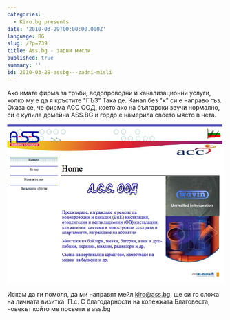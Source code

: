 ```yaml
---
categories:
  - Kiro.bg presents
date: '2010-03-29T00:00:00.000Z'
language: BG
slug: /?p=739
title: Ass.bg - задни мисли
published: true
summary: ''
id: 2010-03-29-assbg---zadni-misli
---
```


Ако имате фирма за тръби, водопроводни и канализационни услуги, колко му е да я кръстите "ГЪЗ" Така де. Канал без "к" си е направо гъз. Оказа се, че фирма АСС ООД, което ако на български звучи нормално, си е купила домейна ASS.BG и гордо е намерила своето място в нета.

![](https://raw.githubusercontent.com/kirilchristov/blog_images/main/2010/03/Screen-shot-2010-03-29-at-10.30.59-AM.png)

Искам да ги помоля, да ми направят мейл kiro@ass.bg, ще си го сложа на личната визитка. П.с. С благодарности на колежката Благовеста, човекът който ме посвети в ass.bg
